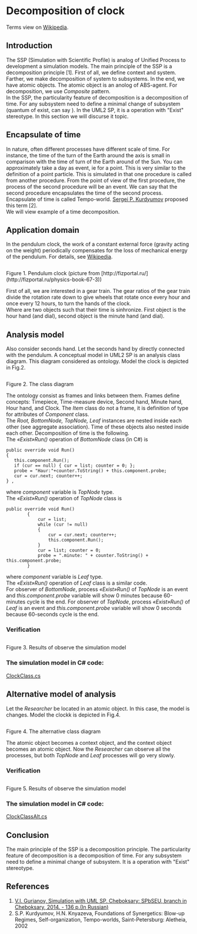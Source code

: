 # Decomposition of clock
Terms view on [Wikipedia](https://en.wikipedia.org/wiki/Pendulum_clock).
## Introduction
The SSP (Simulation with Scientific Profile) is analog of Unified Process to development a simulation models. The main principle of the SSP is a decomposition principle [1]. First of all, we define context and system. Farther, we make decomposition of system to subsystems. In the end, we have atomic objects. The atomic object is an anolog of ABS-agent. For decomposition, we use *Composite* pattern.<br/>
In the SSP, the particularity feature of decomposition is a decomposition of time. For any subsystem need to define a minimal change of subsystem (quantum of exist, can say ). In the UML2 SP, it is a operation with "Exist" stereotype. In this section we will discurse it topic.

## Encapsulate of time
In nature, often different processes have different scale of time. For instance, the time of the turn of the Earth around the axis is small in comparison with the time of turn of the Earth around of the Sun. You can approximately take a day as event, ie for a point. This is very similar to the definition of a point particle. This is simulated in that one procedure is called from another procedure. From the point of view of the first procedure, the process of the second procedure will be an event. We can say that the second procedure encapsulates the time of the second process.<br/>
Encapsulate of time is called Tempo-world. [Sergei P. Kurdyumov](https://en.wikipedia.org/wiki/Sergei_P._Kurdyumov) proposed this term [2].<br/>
We will view example of a time decomposition.

## Application domain
In the pendulum clock, the work of a constant external force (gravity acting on the weight) periodically compensates for the loss of mechanical energy of the pendulum. For details, see [Wikipedia](https://en.wikipedia.org/wiki/Pendulum_clock).
<p><img src="clock.png" alt="" /></p>
Figure 1. Pendulum clock (picture from [http://fizportal.ru/](http://fizportal.ru/physics-book-67-3))<br/>

First of all, we are interested in a gear train.
The gear ratios of the gear train divide the rotation rate down to give wheels that rotate once every hour and once every 12 hours, to turn the hands of the clock.<br/> 
Where are two objects such that their time is sinhronize. First object is the hour hand (and dial), second object is the minute hand (and dial). 

## Analysis model
Also consider seconds hand. Let the seconds hand by directly connected with the pendulum.
A conceptual model in UML2 SP is an analysis class diagram. This diagram considered as ontology. 
Model the clock is depicted in Fig.2.

<p><img src="clockClassDiagram.png" alt="" /></p>
Figure 2. The class diagram<br/>

The ontology consist as frames and links between them. Frames define concepts: Timepiece, Time-measure device, Second hand, Minute hand, Hour hand, and Clock. The *Item* class do not a frame, it is definition of type for attributes of *Component* class.<br/>
The *Root, BottomNode, TopNode, Leaf* instances are nested inside each other (see aggregate association). Time of these objects also  nested inside each other. Decomposition of time is the following.<br/>
The *«Exist»Run()* operation of *BottomNode* class (in C#) is 
```
public override void Run()
{
   this.component.Run();
   if (cur == null) { cur = list; counter = 0; };
   probe = "Haur:"+counter.ToString() + this.component.probe;
   cur = cur.next; counter++;
} ,
```
where *component* variable is *TopNode* type.<br/>
The *«Exist»Run()* operation of *TopNode* class is
```
public override void Run()
        {
            cur = list;
            while (cur != null)
            {
                cur = cur.next; counter++;
                this.component.Run();
            }
            cur = list; counter = 0;
            probe = ".minute: " + counter.ToString() + this.component.probe;
        }
```
where *component* variable is *Leaf* type.<br/>
The *«Exist»Run()* operation of *Leaf* class  is a similar code.<br/>
For observer of *BottomNode*, process *«Exist»Run()* of *TopNode* is an event and *this.component.probe* variable will show 0 minutes because 60-minutes cycle is the end. For observer of *TopNode*, process *«Exist»Run()* of *Leaf* is an event and *this.component.probe* variable will show 0 seconds because 60-seconds cycle is the end.

### Verification
<p><img src="main_form.png" alt="" /></p>
Figure 3. Results of observe the simulation model<br/>

### The simulation model in C# code:  
[ClockClass.cs](https://github.com/vgurianov/uml-sp/blob/master/examples/clock/ClockClass.cs) 

## Alternative model of analysis 
Let the *Researcher* be located in an atomic object. In this case, the model is changes. 
Model the clockk is depicted in Fig.4.

<p><img src="clockClassDiagram2.png" alt="" /></p>
Figure 4. The alternative class diagram<br/>

The atomic object becomes a context object, and the context object becomes an atomic object. Now the *Researcher* can observe all the processes, but both *TopNode* and *Leaf* processes will go very slowly.

### Verification
<p><img src="main_form2.png" alt="" /></p>
Figure 5. Results of observe the simulation model<br/>

### The simulation model in C# code:  
[ClockClassAlt.cs](https://github.com/vgurianov/uml-sp/blob/master/examples/clock/ClockClassAlt.cs)

## Conclusion
The main principle of the SSP is a decomposition principle. The particularity feature of decomposition is a decomposition of time. For any subsystem need to define a minimal change of subsystem. It is a operation with "Exist" stereotype.<br/>

## References
1.	[V.I. Gurianov, Simulation with UML SP. Cheboksary: SPbSEU, branch in Cheboksary, 2014. - 136 p.(In Russian)](http://simulation.su/static/en-books.html)
2. S.P. Kurdyumov, H.N. Knyazeva, Foundations of Synergetics: Blow-up Regimes, Self-organization, Tempo-worlds, Saint-Petersburg: Aletheia, 2002 
